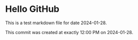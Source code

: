 # Hello GitHub
This is a test markdown file for date 2024-01-28.

This commit was created at exactly 12:00 PM on 2024-01-28.
